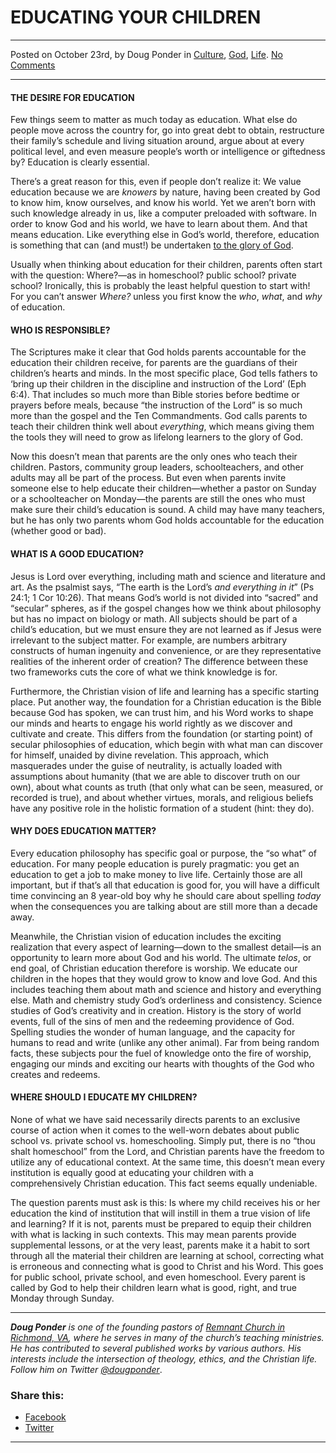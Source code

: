EDUCATING YOUR CHILDREN
=======================

* * *

Posted on October 23rd, by Doug Ponder in [Culture](http://www.remnantresource.org/category/culture/), [God](http://www.remnantresource.org/category/god/), [Life](http://www.remnantresource.org/category/life/). [No Comments](http://www.remnantresource.org/educating-your-children/#respond)

* * *

#### **THE DESIRE FOR EDUCATION**

Few things seem to matter as much today as education. What else do people move across the country for, go into great debt to obtain, restructure their family’s schedule and living situation around, argue about at every political level, and even measure people’s worth or intelligence or giftedness by? Education is clearly essential.

There’s a great reason for this, even if people don’t realize it: We value education because we are _knowers_ by nature, having been created by God to know him, know ourselves, and know his world. Yet we aren’t born with such knowledge already in us, like a computer preloaded with software. In order to know God and his world, we have to learn about them. And that means education. Like everything else in God’s world, therefore, education is something that can (and must!) be undertaken [to the glory of God](http://www.remnantresource.org/tag/glory-of-god/).

Usually when thinking about education for their children, parents often start with the question: Where?—as in homeschool? public school? private school? Ironically, this is probably the least helpful question to start with! For you can’t answer _Where?_ unless you first know the _who_, _what_, and _why_ of education.

#### **WHO IS RESPONSIBLE?**

The Scriptures make it clear that God holds parents accountable for the education their children receive, for parents are the guardians of their children’s hearts and minds. In the most specific place, God tells fathers to ‘bring up their children in the discipline and instruction of the Lord’ (Eph 6:4). That includes so much more than Bible stories before bedtime or prayers before meals, because “the instruction of the Lord” is so much more than the gospel and the Ten Commandments. God calls parents to teach their children think well about _everything_, which means giving them the tools they will need to grow as lifelong learners to the glory of God.

Now this doesn’t mean that parents are the only ones who teach their children. Pastors, community group leaders, schoolteachers, and other adults may all be part of the process. But even when parents invite someone else to help educate their children—whether a pastor on Sunday or a schoolteacher on Monday—the parents are still the ones who must make sure their child’s education is sound. A child may have many teachers, but he has only two parents whom God holds accountable for the education (whether good or bad).

#### **WHAT IS A GOOD EDUCATION?**

Jesus is Lord over everything, including math and science and literature and art. As the psalmist says, “The earth is the Lord’s _and everything in it_” (Ps 24:1; 1 Cor 10:26). That means God’s world is not divided into “sacred” and “secular” spheres, as if the gospel changes how we think about philosophy but has no impact on biology or math. All subjects should be part of a child’s education, but we must ensure they are not learned as if Jesus were irrelevant to the subject matter. For example, are numbers arbitrary constructs of human ingenuity and convenience, or are they representative realities of the inherent order of creation? The difference between these two frameworks cuts the core of what we think knowledge is for.

Furthermore, the Christian vision of life and learning has a specific starting place. Put another way, the foundation for a Christian education is the Bible because God has spoken, we can trust him, and his Word works to shape our minds and hearts to engage his world rightly as we discover and cultivate and create. This differs from the foundation (or starting point) of secular philosophies of education, which begin with what man can discover for himself, unaided by divine revelation. This approach, which masquerades under the guise of neutrality, is actually loaded with assumptions about humanity (that we are able to discover truth on our own), about what counts as truth (that only what can be seen, measured, or recorded is true), and about whether virtues, morals, and religious beliefs have any positive role in the holistic formation of a student (hint: they do).

#### **WHY DOES EDUCATION MATTER?**

Every education philosophy has specific goal or purpose, the “so what” of education. For many people education is purely pragmatic: you get an education to get a job to make money to live life. Certainly those are all important, but if that’s all that education is good for, you will have a difficult time convincing an 8 year-old boy why he should care about spelling _today_ when the consequences you are talking about are still more than a decade away.

Meanwhile, the Christian vision of education includes the exciting realization that every aspect of learning—down to the smallest detail—is an opportunity to learn more about God and his world. The ultimate _telos_, or end goal, of Christian education therefore is worship. We educate our children in the hopes that they would grow to know and love God. And this includes teaching them about math and science and history and everything else. Math and chemistry study God’s orderliness and consistency. Science studies of God’s creativity and in creation. History is the story of world events, full of the sins of men and the redeeming providence of God. Spelling studies the wonder of human language, and the capacity for humans to read and write (unlike any other animal). Far from being random facts, these subjects pour the fuel of knowledge onto the fire of worship, engaging our minds and exciting our hearts with thoughts of the God who creates and redeems.

#### **WHERE SHOULD I EDUCATE MY CHILDREN?**

None of what we have said necessarily directs parents to an exclusive course of action when it comes to the well-worn debates about public school vs. private school vs. homeschooling. Simply put, there is no “thou shalt homeschool” from the Lord, and Christian parents have the freedom to utilize any of educational context. At the same time, this doesn’t mean every institution is equally good at educating your children with a comprehensively Christian education. This fact seems equally undeniable.

The question parents must ask is this: Is where my child receives his or her education the kind of institution that will instill in them a true vision of life and learning? If it is not, parents must be prepared to equip their children with what is lacking in such contexts. This may mean parents provide supplemental lessons, or at the very least, parents make it a habit to sort through all the material their children are learning at school, correcting what is erroneous and connecting what is good to Christ and his Word. This goes for public school, private school, and even homeschool. Every parent is called by God to help their children learn what is good, right, and true Monday through Sunday.

* * *

_**Doug Ponder** is one of the founding pastors of [Remnant Church in Richmond, VA](http://www.remnantrichmond.org/), where he serves in many of the church’s teaching ministries. He has contributed to several published works by various authors. His interests include the intersection of theology, ethics, and the Christian life. Follow him on Twitter [@dougponder](https://twitter.com/dougponder)_.

### Share this:

*   [Facebook](http://www.remnantresource.org/educating-your-children/?share=facebook "Click to share on Facebook")
*   [Twitter](http://www.remnantresource.org/educating-your-children/?share=twitter "Click to share on Twitter")

  

* * *
